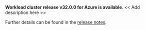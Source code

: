 **Workload cluster release v32.0.0 for Azure is available**. << Add description here >>

Further details can be found in the [release notes](https://docs.giantswarm.io/changes/workload-cluster-releases-azure/releases/azure-32.0.0).
